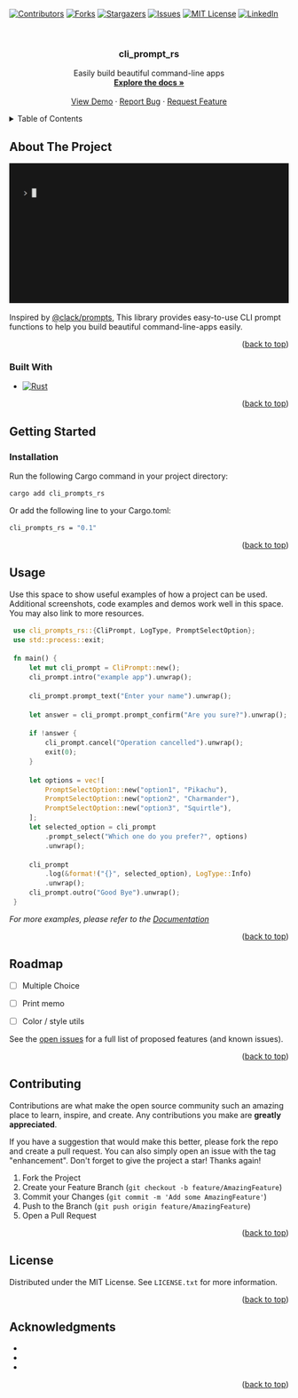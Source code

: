 <!-- Improved compatibility of back to top link: See: https://github.com/othneildrew/Best-README-Template/pull/73 -->
<a name="readme-top"></a>
<!--
*** Thanks for checking out the Best-README-Template. If you have a suggestion
*** that would make this better, please fork the repo and create a pull request
*** or simply open an issue with the tag "enhancement".
*** Don't forget to give the project a star!
*** Thanks again! Now go create something AMAZING! :D
-->



<!-- PROJECT SHIELDS -->
<!--
*** I'm using markdown "reference style" links for readability.
*** Reference links are enclosed in brackets [ ] instead of parentheses ( ).
*** See the bottom of this document for the declaration of the reference variables
*** for contributors-url, forks-url, etc. This is an optional, concise syntax you may use.
*** https://www.markdownguide.org/basic-syntax/#reference-style-links
-->
[![Contributors][contributors-shield]][contributors-url]
[![Forks][forks-shield]][forks-url]
[![Stargazers][stars-shield]][stars-url]
[![Issues][issues-shield]][issues-url]
[![MIT License][license-shield]][license-url]
[![LinkedIn][linkedin-shield]][linkedin-url]



<!-- PROJECT LOGO -->
<br />
<div align="center">
  <!-- <a href="https://github.com/probaku1234/cli_prompt_rs">
    <img src="images/logo.png" alt="Logo" width="80" height="80">
  </a> -->

<h3 align="center">cli_prompt_rs</h3>

  <p align="center">
    Easily build beautiful command-line apps
    <br />
    <a href="https://github.com/probaku1234/cli_prompt_rs"><strong>Explore the docs »</strong></a>
    <br />
    <br />
    <a href="https://github.com/probaku1234/cli_prompt_rs/blob/main/examples/example1.rs">View Demo</a>
    ·
    <a href="https://github.com/probaku1234/cli_prompt_rs/issues">Report Bug</a>
    ·
    <a href="https://github.com/probaku1234/cli_prompt_rs/issues">Request Feature</a>
  </p>
</div>



<!-- TABLE OF CONTENTS -->
<details>
  <summary>Table of Contents</summary>
  <ol>
    <li>
      <a href="#about-the-project">About The Project</a>
      <ul>
        <li><a href="#built-with">Built With</a></li>
      </ul>
    </li>
    <li>
      <a href="#getting-started">Getting Started</a>
      <ul>
        <!-- <li><a href="#prerequisites">Prerequisites</a></li> -->
        <li><a href="#installation">Installation</a></li>
      </ul>
    </li>
    <li><a href="#usage">Usage</a></li>
    <li><a href="#roadmap">Roadmap</a></li>
    <li><a href="#contributing">Contributing</a></li>
    <li><a href="#license">License</a></li>
    <!-- <li><a href="#contact">Contact</a></li> -->
    <li><a href="#acknowledgments">Acknowledgments</a></li>
  </ol>
</details>



<!-- ABOUT THE PROJECT -->
## About The Project

[![Product Name Screen Shot][product-screenshot]](https://example.com)

Inspired by [@clack/prompts](https://github.com/natemoo-re/clack),
This library provides easy-to-use CLI prompt functions to help you build beautiful command-line-apps easily.

<p align="right">(<a href="#readme-top">back to top</a>)</p>



### Built With

<!-- * [![Next][Next.js]][Next-url]
* [![React][React.js]][React-url]
* [![Vue][Vue.js]][Vue-url]
* [![Angular][Angular.io]][Angular-url]
* [![Svelte][Svelte.dev]][Svelte-url]
* [![Laravel][Laravel.com]][Laravel-url]
* [![Bootstrap][Bootstrap.com]][Bootstrap-url]
* [![JQuery][JQuery.com]][JQuery-url] -->
* [![Rust]][Rust-url]

<p align="right">(<a href="#readme-top">back to top</a>)</p>



<!-- GETTING STARTED -->
## Getting Started



<!-- ### Prerequisites

This is an example of how to list things you need to use the software and how to install them.
* npm
  ```sh
  npm install npm@latest -g
  ``` -->

### Installation

Run the following Cargo command in your project directory:
   ```sh
   cargo add cli_prompts_rs
   ```
Or add the following line to your Cargo.toml:
  ```sh
  cli_prompts_rs = "0.1"
  ```

<p align="right">(<a href="#readme-top">back to top</a>)</p>



<!-- USAGE EXAMPLES -->
## Usage

Use this space to show useful examples of how a project can be used. Additional screenshots, code examples and demos work well in this space. You may also link to more resources.

```rust
 use cli_prompts_rs::{CliPrompt, LogType, PromptSelectOption};
 use std::process::exit;

 fn main() {
     let mut cli_prompt = CliPrompt::new();
     cli_prompt.intro("example app").unwrap();

     cli_prompt.prompt_text("Enter your name").unwrap();

     let answer = cli_prompt.prompt_confirm("Are you sure?").unwrap();

     if !answer {
         cli_prompt.cancel("Operation cancelled").unwrap();
         exit(0);
     }

     let options = vec![
         PromptSelectOption::new("option1", "Pikachu"),
         PromptSelectOption::new("option2", "Charmander"),
         PromptSelectOption::new("option3", "Squirtle"),
     ];
     let selected_option = cli_prompt
         .prompt_select("Which one do you prefer?", options)
         .unwrap();

     cli_prompt
         .log(&format!("{}", selected_option), LogType::Info)
         .unwrap();
     cli_prompt.outro("Good Bye").unwrap();
 }
```

_For more examples, please refer to the [Documentation](https://example.com)_

<p align="right">(<a href="#readme-top">back to top</a>)</p>



<!-- ROADMAP -->
## Roadmap

- [ ] Multiple Choice
- [ ] Print memo
- [ ] Color / style utils


See the [open issues](https://github.com/probaku1234/cli_prompt_rs/issues) for a full list of proposed features (and known issues).

<p align="right">(<a href="#readme-top">back to top</a>)</p>



<!-- CONTRIBUTING -->
## Contributing

Contributions are what make the open source community such an amazing place to learn, inspire, and create. Any contributions you make are **greatly appreciated**.

If you have a suggestion that would make this better, please fork the repo and create a pull request. You can also simply open an issue with the tag "enhancement".
Don't forget to give the project a star! Thanks again!

1. Fork the Project
2. Create your Feature Branch (`git checkout -b feature/AmazingFeature`)
3. Commit your Changes (`git commit -m 'Add some AmazingFeature'`)
4. Push to the Branch (`git push origin feature/AmazingFeature`)
5. Open a Pull Request

<p align="right">(<a href="#readme-top">back to top</a>)</p>



<!-- LICENSE -->
## License

Distributed under the MIT License. See `LICENSE.txt` for more information.

<p align="right">(<a href="#readme-top">back to top</a>)</p>



<!-- CONTACT -->
<!-- ## Contact -->

<!-- Your Name - [@twitter_handle](https://twitter.com/twitter_handle) - fhzotxldj@gmail.com

Project Link: [https://github.com/probaku1234/cli_prompt_rs](https://github.com/probaku1234/cli_prompt_rs)

<p align="right">(<a href="#readme-top">back to top</a>)</p> -->



<!-- ACKNOWLEDGMENTS -->
## Acknowledgments

* []()
* []()
* []()

<p align="right">(<a href="#readme-top">back to top</a>)</p>



<!-- MARKDOWN LINKS & IMAGES -->
<!-- https://www.markdownguide.org/basic-syntax/#reference-style-links -->
[contributors-shield]: https://img.shields.io/github/contributors/probaku1234/cli_prompt_rs.svg?style=for-the-badge
[contributors-url]: https://github.com/probaku1234/cli_prompt_rs/graphs/contributors
[forks-shield]: https://img.shields.io/github/forks/probaku1234/cli_prompt_rs.svg?style=for-the-badge
[forks-url]: https://github.com/probaku1234/cli_prompt_rs/network/members
[stars-shield]: https://img.shields.io/github/stars/probaku1234/cli_prompt_rs.svg?style=for-the-badge
[stars-url]: https://github.com/probaku1234/cli_prompt_rs/stargazers
[issues-shield]: https://img.shields.io/github/issues/probaku1234/cli_prompt_rs.svg?style=for-the-badge
[issues-url]: https://github.com/probaku1234/cli_prompt_rs/issues
[license-shield]: https://img.shields.io/github/license/probaku1234/cli_prompt_rs.svg?style=for-the-badge
[license-url]: https://github.com/probaku1234/cli_prompt_rs/blob/master/LICENSE.txt
[linkedin-shield]: https://img.shields.io/badge/-LinkedIn-black.svg?style=for-the-badge&logo=linkedin&colorB=555
[linkedin-url]: https://linkedin.com/in/linkedin_username
[product-screenshot]: images/demo.gif
[Next.js]: https://img.shields.io/badge/next.js-000000?style=for-the-badge&logo=nextdotjs&logoColor=white
[Next-url]: https://nextjs.org/
[React.js]: https://img.shields.io/badge/React-20232A?style=for-the-badge&logo=react&logoColor=61DAFB
[React-url]: https://reactjs.org/
[Vue.js]: https://img.shields.io/badge/Vue.js-35495E?style=for-the-badge&logo=vuedotjs&logoColor=4FC08D
[Vue-url]: https://vuejs.org/
[Angular.io]: https://img.shields.io/badge/Angular-DD0031?style=for-the-badge&logo=angular&logoColor=white
[Angular-url]: https://angular.io/
[Svelte.dev]: https://img.shields.io/badge/Svelte-4A4A55?style=for-the-badge&logo=svelte&logoColor=FF3E00
[Svelte-url]: https://svelte.dev/
[Laravel.com]: https://img.shields.io/badge/Laravel-FF2D20?style=for-the-badge&logo=laravel&logoColor=white
[Laravel-url]: https://laravel.com
[Bootstrap.com]: https://img.shields.io/badge/Bootstrap-563D7C?style=for-the-badge&logo=bootstrap&logoColor=white
[Bootstrap-url]: https://getbootstrap.com
[JQuery.com]: https://img.shields.io/badge/jQuery-0769AD?style=for-the-badge&logo=jquery&logoColor=white
[JQuery-url]: https://jquery.com 
[Rust]: https://img.shields.io/badge/Rust-4A4A55?style=for-the-badge&logo=Rust&logoColor=black
[Rust-url]: https://www.rust-lang.org/